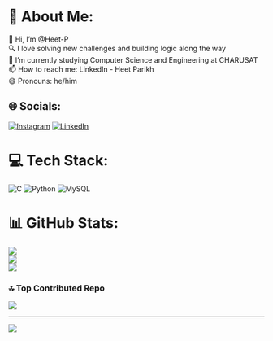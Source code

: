 # 💫 About Me:
👋 Hi, I’m @Heet-P<br>🔍 I love solving new challenges and building logic along the way<br>🌱 I’m currently studying Computer Science and Engineering at CHARUSAT<br>📫 How to reach me: LinkedIn - Heet Parikh<br>😄 Pronouns: he/him


## 🌐 Socials:
[![Instagram](https://img.shields.io/badge/Instagram-%23E4405F.svg?logo=Instagram&logoColor=white)](https://instagram.com/heet_1606) [![LinkedIn](https://img.shields.io/badge/LinkedIn-%230077B5.svg?logo=linkedin&logoColor=white)](www.linkedin.com/in/heet-parikh-677437211) 

# 💻 Tech Stack:
![C](https://img.shields.io/badge/c-%2300599C.svg?style=for-the-badge&logo=c&logoColor=white) ![Python](https://img.shields.io/badge/python-3670A0?style=for-the-badge&logo=python&logoColor=ffdd54) ![MySQL](https://img.shields.io/badge/mysql-4479A1.svg?style=for-the-badge&logo=mysql&logoColor=white)
# 📊 GitHub Stats:
![](https://github-readme-stats.vercel.app/api?username=Heet-P&theme=radical&hide_border=false&include_all_commits=true&count_private=false)<br/>
![](https://github-readme-streak-stats.herokuapp.com/?user=Heet-P&theme=radical&hide_border=false)<br/>
![](https://github-readme-stats.vercel.app/api/top-langs/?username=Heet-P&theme=radical&hide_border=false&include_all_commits=true&count_private=false&layout=compact)

### 🔝 Top Contributed Repo
![](https://github-contributor-stats.vercel.app/api?username=Heet-P&limit=5&theme=tokyonight&combine_all_yearly_contributions=true)

---
[![](https://visitcount.itsvg.in/api?id=Heet-P&icon=1&color=6)](https://visitcount.itsvg.in)

<!-- Proudly created with GPRM ( https://gprm.itsvg.in ) -->
